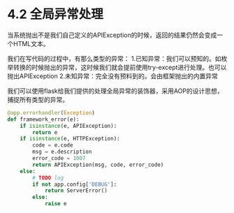 # 4.2 全局异常处理

当系统抛出不是我们自己定义的APIException的时候，返回的结果仍然会变成一个HTML文本。

我们在写代码的过程中，有那么类型的异常：
1.已知异常：我们可以预知的。如枚举转换的时候抛出的异常，这时候我们就会提前使用try-except进行处理。也可以抛出APIException
2.未知异常：完全没有预料到的。会由框架抛出的内置异常

我们可以使用flask给我们提供的处理全局异常的装饰器，采用AOP的设计思想，捕捉所有类型的异常。

```python
@app.errorhandler(Exception)
def framework_error(e):
    if isinstance(e, APIException):
        return e
    if isinstance(e, HTTPException):
        code = e.code
        msg = e.description
        error_code = 1007
        return APIException(msg, code, error_code)
    else:
        # TODO log
        if not app.config['DEBUG']:
            return ServerError()
        else:
            raise e
```